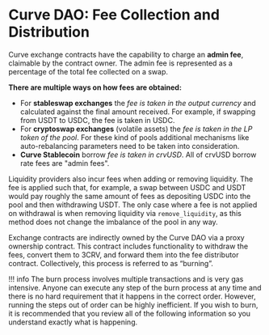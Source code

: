 <h1> </h1>

# **Curve DAO: Fee Collection and Distribution**

Curve exchange contracts have the capability to charge an **admin fee**, claimable by the contract owner. The admin fee is represented as a percentage of the total fee collected on a swap.

**There are multiple ways on how fees are obtained:**

- For **stableswap exchanges** the *fee is taken in the output currency* and calculated against the final amount received. For example, if swapping from USDT to USDC, the fee is taken in USDC.  
- For **cryptoswap exchanges** (volatile assets) the *fee is taken in the LP token of the pool*. For these kind of pools additional mechanisms like auto-rebalancing parameters need to be taken into consideration.  
- **Curve Stablecoin** borrow *fee is taken in crvUSD*. All of crvUSD borrow rate fees are "admin fees".

Liquidity providers also incur fees when adding or removing liquidity. The fee is applied such that, for example, a swap between USDC and USDT would pay roughly the same amount of fees as depositing USDC into the pool and then withdrawing USDT. The only case where a fee is not applied on withdrawal is when removing liquidity via `remove_liquidity`, as this method does not change the imbalance of the pool in any way.

Exchange contracts are indirectly owned by the Curve DAO via a proxy ownership contract. This contract includes functionality to withdraw the fees, convert them to 3CRV, and forward them into the fee distributor contract. Collectively, this process is referred to as “burning”.


!!! info
    The burn process involves multiple transactions and is very gas intensive. Anyone can execute any step of the burn process at any time and there is no hard requirement that it happens in the correct order. However, running the steps out of order can be highly inefficient. If you wish to burn, it is recommended that you review all of the following information so you understand exactly what is happening.

